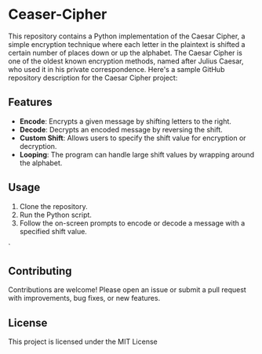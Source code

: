 # Ceaser-Cipher
This repository contains a Python implementation of the Caesar Cipher, a simple encryption technique where each letter in the plaintext is shifted a certain number of places down or up the alphabet. The Caesar Cipher is one of the oldest known encryption methods, named after Julius Caesar, who used it in his private correspondence.
Here's a sample GitHub repository description for the Caesar Cipher project:

## Features

- **Encode**: Encrypts a given message by shifting letters to the right.
- **Decode**: Decrypts an encoded message by reversing the shift.
- **Custom Shift**: Allows users to specify the shift value for encryption or decryption.
- **Looping**: The program can handle large shift values by wrapping around the alphabet.

## Usage

1. Clone the repository.
2. Run the Python script.
3. Follow the on-screen prompts to encode or decode a message with a specified shift value.



`
## Contributing

Contributions are welcome! Please open an issue or submit a pull request with improvements, bug fixes, or new features.

## License

This project is licensed under the MIT License

